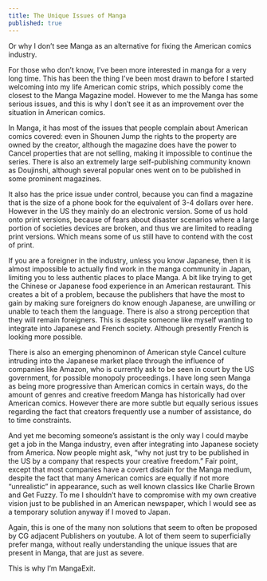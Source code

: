 ```yaml
---
title: The Unique Issues of Manga
published: true
---
```

Or why I don’t see Manga as an alternative for fixing the American comics industry.


For those who don’t know, I’ve been more interested in manga for a very long time. This has been the thing I’ve been most drawn to before I started welcoming into my life American comic strips, which possibly come the closest to the Manga Magazine model. However to me the Manga has some serious issues, and this is why I don’t see it as an improvement over the situation in American comics.

In Manga, it has most of the issues that people complain about American comics covered: even in Shounen Jump the rights to the property are owned by the creator, although the magazine does have the power to Cancel properties that are not selling, making it impossible to continue the series. There is also an extremely large self-publishing community known as Doujinshi, although several popular ones went on to be published in some prominent magazines.

It also has the price issue under control, because you can find a magazine that is the size of a phone book for the equivalent of 3-4 dollars over here. However in the US they mainly do an electronic version. Some of us hold onto print versions, because of fears about disaster scenarios where a large portion of societies devices are broken, and thus we are limited to reading print versions. Which means some of us still have to contend with the cost of print.

If you are a foreigner in the industry, unless you know Japanese, then it is almost impossible to actually find work in the manga community in Japan, limiting you to less authentic places to place Manga. A bit like trying to get the Chinese or Japanese food experience in an American restaurant. This creates a bit of a problem, because the publishers that have the most to gain by making sure foreigners do know enough Japanese, are unwilling or unable to teach them the language. There is also a strong perception that they will remain foreigners. This is despite someone like myself wanting to integrate into Japanese and French society. Although presently French is looking more possible.

There is also an emerging phenominon of American style Cancel culture intruding into the Japanese market place through the influence of companies like Amazon, who is currently ask to be seen in court by the US government, for possible monopoly proceedings. I have long seen Manga as being more progressive than American comics in certain ways, do the amount of genres and creative freedom Manga has historically had over American comics. However there are more subtle but equally serious issues regarding the fact that creators frequently use a number of assistance, do to time constraints.

And yet me becoming someone’s assistant is the only way I could maybe get a job in the Manga industry, even after integrating into Japanese society from America. Now people might ask, “why not just try to be published in the US by a company that respects your creative freedom.” Fair point, except that most companies have a covert disdain for the Manga medium, despite the fact that many American comics are equally if not more “unrealistic” in appearance, such as well known classics like Charlie Brown and Get Fuzzy. To me I shouldn’t have to compromise with my own creative vision just to be published in an American newspaper, which I would see as a temporary solution anyway if I moved to Japan.

Again, this is one of the many non solutions that seem to often be proposed by CG adjacent Publishers on youtube. A lot of them seem to superficially prefer manga, without really understanding the unique issues that are present in Manga, that are just as severe.

This is why I’m MangaExit.
